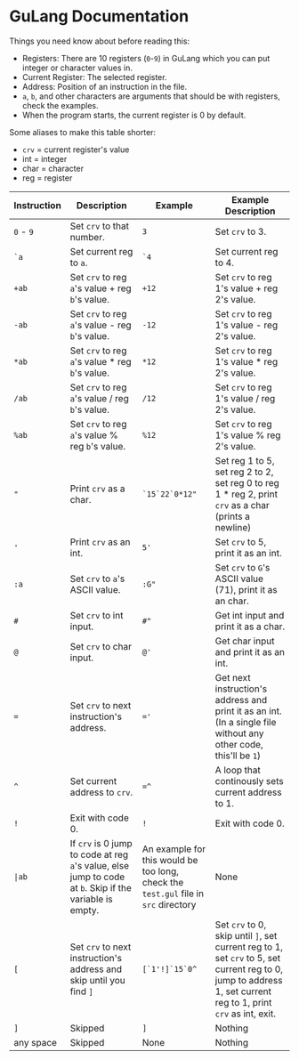 # GuLang Documentation
Things you need know about before reading this:
* Registers: There are 10 registers (`0`-`9`) in GuLang which you can put integer or character values in.
* Current Register: The selected register.
* Address: Position of an instruction in the file.
* `a`, `b`, and other characters are arguments that should be with registers, check the examples.
* When the program starts, the current register is 0 by default.

Some aliases to make this table shorter:
* `crv` = current register's value
* int = integer
* char = character
* reg = register

| Instruction | Description | Example | Example Description |
| ----------- | ----------- | ------- | ------------------- |
| `0` - `9` | Set `crv` to that number. | `3` | Set `crv` to 3. |
| `` `a `` | Set current reg to `a`. | `` `4 `` | Set current reg to 4. |
| `+ab` | Set `crv` to reg `a`'s value + reg `b`'s value. | `+12` | Set `crv` to reg 1's value + reg 2's value. |
| `-ab` | Set `crv` to reg `a`'s value - reg `b`'s value. | `-12` | Set `crv` to reg 1's value - reg 2's value. |
| `*ab` | Set `crv` to reg `a`'s value * reg `b`'s value. | `*12` | Set `crv` to reg 1's value * reg 2's value. |
| `/ab` | Set `crv` to reg `a`'s value / reg `b`'s value. | `/12` | Set `crv` to reg 1's value / reg 2's value. |
| `%ab` | Set `crv` to reg `a`'s value % reg `b`'s value. | `%12` | Set `crv` to reg 1's value % reg 2's value. |
| `"` | Print `crv` as a char. | `` `15`22`0*12" `` | Set reg 1 to 5, set reg 2 to 2, set reg 0 to reg 1 * reg 2, print `crv` as a char (prints a newline) |
| `'` | Print `crv` as an int. | `5'` | Set `crv` to 5, print it as an int. |
| `:a` | Set `crv` to `a`'s ASCII value. | `:G"` | Set `crv` to `G`'s ASCII value (71), print it as an char. |
| `#` | Set `crv` to int input. | `#"` | Get int input and print it as a char. |
| `@` | Set `crv` to char input. | `@'` | Get char input and print it as an int. |
| `=` | Set `crv` to next instruction's address. | `='` | Get next instruction's address and print it as an int. (In a single file without any other code, this'll be `1`) |
| `^` | Set current address to `crv`. | `=^` | A loop that continously sets current address to 1. |
| `!` | Exit with code 0. | `!` | Exit with code 0. |
| `\|ab` | If `crv` is 0 jump to code at reg `a`'s value, else jump to code at `b`. Skip if the variable is empty. | An example for this would be too long, check the `test.gul` file in `src` directory | None |
| `[` | Set `crv` to next instruction's address and skip until you find `]` | `` [`1'!]`15`0^ `` | Set `crv` to 0, skip until `]`, set current reg to 1, set `crv` to 5, set current reg to 0, jump to address 1, set current reg to 1, print `crv` as int, exit. |
| `]` | Skipped | `]` | Nothing |
| any space | Skipped | None | Nothing |